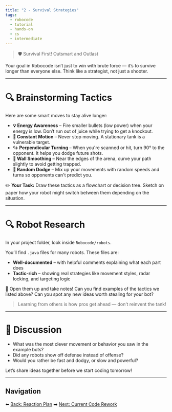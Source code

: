 ```yaml
---
title: "2 - Survival Strategies"
tags:
  - robocode
  - tutorial
  - hands-on
  - cs
  - intermediate
---
```


> 🛡️ Survival First! Outsmart and Outlast

Your goal in Robocode isn’t just to win with brute force — it’s to survive longer than everyone else. Think like a strategist, not just a shooter.

---

# 🔍 Brainstorming Tactics

Here are some smart moves to stay alive longer:

* **💡 Energy Awareness** – Fire smaller bullets (low power) when your energy is low. Don’t run out of juice while trying to get a knockout.
* **🏃 Constant Motion** – Never stop moving. A stationary tank is a vulnerable target.
* **↪️ Perpendicular Turning** – When you're scanned or hit, turn 90° to the opponent. It helps you dodge future shots.
* **🧱 Wall Smoothing** – Near the edges of the arena, curve your path slightly to avoid getting trapped.
* **🎲 Random Dodge** – Mix up your movements with random speeds and turns so opponents can't predict you.

✏️ **Your Task:** Draw these tactics as a flowchart or decision tree. Sketch on paper how your robot might switch between them depending on the situation.

---

# 🔍 Robot Research

In your project folder, look inside `Robocode/robots`.

You’ll find `.java` files for many robots. These files are:

* **Well-documented** – with helpful comments explaining what each part does
* **Tactic-rich** – showing real strategies like movement styles, radar locking, and targeting logic

🧠 Open them up and take notes! Can you find examples of the tactics we listed above? Can you spot any new ideas worth stealing for your bot?

> Learning from others is how pros get ahead — don’t reinvent the tank!

---

# 💬 Discussion

* What was the most clever movement or behavior you saw in the example bots?
* Did any robots show off defense instead of offense?
* Would you rather be fast and dodgy, or slow and powerful?

Let’s share ideas together before we start coding tomorrow!

---

## Navigation

⬅️ [Back: Reaction Plan](/robocode/Day-8/00_hit_reaction_plan)
➡️ [Next: Current Code Rework](/robocode/Day-8/02_refactoring)
